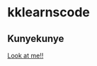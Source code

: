 # kklearnscode

## Kunyekunye

[Look at me!!](https://github.com/adam-p/markdown-here/wiki/Markdown-Cheatsheet)
